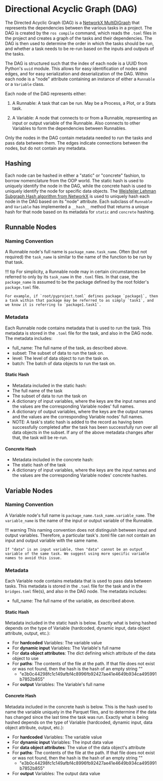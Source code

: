 # Directional Acyclic Graph (DAG)

The Directed Acyclic Graph (DAG) is a [NetworkX MultiDiGraph](https://networkx.org/documentation/stable/reference/classes/multidigraph.html) that represents the dependencies between the various tasks in a project. The DAG is created by the `ros compile` command, which reads the `.toml` files in the project and creates a graph of the tasks and their dependencies. The DAG is then used to determine the order in which the tasks should be run, and whether a task needs to be re-run based on the inputs and outputs of the tasks.

The DAG is structured such that the index of each node is a UUID from Python's `uuid` module. This allows for easy identification of nodes and edges, and for easy serialization and deserialization of the DAG. Within each node is a "node" attribute containing an instance of either a `Runnable` or a `Variable` class.

Each node of the DAG represents either:

1. A Runnable: A task that can be run. May be a Process, a Plot, or a Stats task.

2. A Variable: A node that connects to or from a Runnable, representing an input or output variable of the Runnable. Also connects to other Variables to form the dependencies between Runnables.

Only the nodes in the DAG contain metadata needed to run the tasks and pass data between them. The edges indicate connections between the nodes, but do not contain any metadata.

## Hashing
Each node can be hashed in either a "static" or "concrete" fashion, to borrow nomenclature from the OOP world. The static hash is used to uniquely identify the node in the DAG, while the concrete hash is used to uniquely identify the node for specific data objects. The [Weisfeiler Lehman Subgraph Hash algorithm from NetworkX](https://networkx.org/documentation/stable/reference/algorithms/generated/networkx.algorithms.graph_hashing.weisfeiler_lehman_subgraph_hashes.html#networkx.algorithms.graph_hashing.weisfeiler_lehman_subgraph_hashes) is used to uniquely hash each node in the DAG based on its "node" attribute. Each subclass of `Runnable` and `Variable` has implemented a `__hash__` method that returns a unique hash for that node based on its metadata for `static` and `concrete` hashing.

## Runnable Nodes
### Naming Convention
A Runnable node's full name is `package_name.task_name`. Often (but not required) the `task_name` is similar to the name of the function to be run by that task.

!!! tip
    For simplicity, a Runnable node may in certain circumstances be referred to only by its `task_name` in the `.toml` files. In that case, the `package_name` is assumed to be the package defined by the root folder's `package.toml` file.

    For example, if `root/pyproject.toml` defines package `package1`, then a task within that package may be referred to as simply `task1`, and we know it is referring to `package1.task1`.

### Metadata
Each Runnable node contains metadata that is used to run the task. This metadata is stored in the `.toml` file for the task, and also in the DAG node. The metadata includes:

- full_name: The full name of the task, as described above.
- subset: The subset of data to run the task on.
- level: The level of data object to run the task on.
- batch: The batch of data objects to run the task on.

#### Static Hash
- Metadata included in the static hash:
- The full name of the task
- The subset of data to run the task on
- A dictionary of input variables, where the keys are the input names and the values are the corresponding Variable nodes' full names.
- A dictionary of output variables, where the keys are the output names and the values are the corresponding Variable nodes' full names.
- NOTE: A task's static hash is added to the record as having been successfully completed after the task has been successfully run over all data objects in the subset. If any of the above metadata changes after that, the task will be re-run.
#### Concrete Hash
- Metadata included in the concrete hash:
- The static hash of the task
- A dictionary of input variables, where the keys are the input names and the values are the corresponding Variable nodes' concrete hashes.

## Variable Nodes
### Naming Convention
A Variable node's full name is `package_name.task_name.variable_name`. The `variable_name` is the name of the input or output variable of the Runnable.

!!! warning
    This naming convention does not distinguish between input and output variables. Therefore, a particular task's .toml file can not contain an input and output variable with the same name.

    If "data" is an input variable, then "data" cannot be an output variable of the same task. We suggest using more specific variable names to avoid this issue.

### Metadata
Each Variable node contains metadata that is used to pass data between tasks. This metadata is stored in the `.toml` file for the task and in the `bridges.toml` file(s), and also in the DAG node. The metadata includes:

- full_name: The full name of the variable, as described above.

#### Static Hash
Metadata included in the static hash is below. Exactly what is being hashed depends on the type of Variable (hardcoded, dynamic input, data object attribute, output, etc.):

- For **hardcoded** Variables: The variable value
- For **dynamic input** Variables: The Variable's full name
- For **data object attributes**: The dict defining which attribute of the data object to use
- For **paths**: The contents of the file at the path. If that file does not exist or was not found, then the hash is the hash of an empty string ""
    - "e3b0c44298fc1c149afbf4c8996fb92427ae41e4649b934ca495991b7852b855"
- For **output** Variables: The Variable's full name

#### Concrete Hash
Metadata included in the concrete hash is below. This is the hash used to name the variable uniquely in the Parquet files, and to determine if the data has changed since the last time the task was run. Exactly what is being hashed depends on the type of Variable (hardcoded, dynamic input, data object attribute, output, etc.):

- For **hardcoded** Variables: The variable value
- For **dynamic input** Variables: The input data value
- For **data object attributes**: The value of the data object's attribute
- For **paths**: The contents of the file at the path. If that file does not exist or was not found, then the hash is the hash of an empty string ""
    - "e3b0c44298fc1c149afbf4c8996fb92427ae41e4649b934ca495991b7852b855"
- For **output** Variables: The output data value